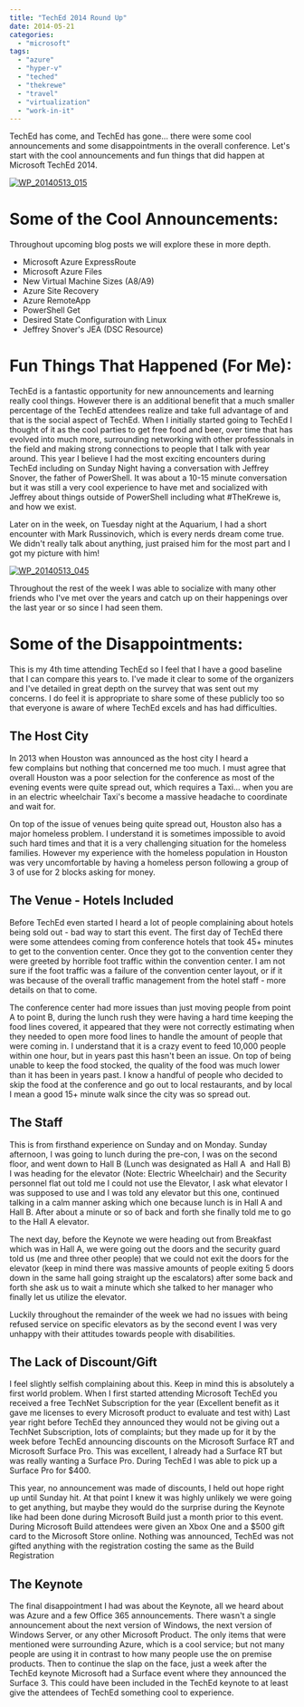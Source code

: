 ```yaml
---
title: "TechEd 2014 Round Up"
date: 2014-05-21
categories: 
  - "microsoft"
tags: 
  - "azure"
  - "hyper-v"
  - "teched"
  - "thekrewe"
  - "travel"
  - "virtualization"
  - "work-in-it"
---
```


TechEd has come, and TechEd has gone... there were some cool announcements and some disappointments in the overall conference. Let's start with the cool announcements and fun things that did happen at Microsoft TechEd 2014.

[![WP_20140513_015](/mattblogsit-dev/assets/images/WP_20140513_015-1024x576.jpg)](http://mattblogsit.com/wp-content/uploads/2014/05/WP_20140513_015.jpg)<!--more-->

# Some of the Cool Announcements:

Throughout upcoming blog posts we will explore these in more depth.

- Microsoft Azure ExpressRoute
- Microsoft Azure Files
- New Virtual Machine Sizes (A8/A9)
- Azure Site Recovery
- Azure RemoteApp
- PowerShell Get
- Desired State Configuration with Linux
- Jeffrey Snover's JEA (DSC Resource)

# Fun Things That Happened (For Me):

TechEd is a fantastic opportunity for new announcements and learning really cool things. However there is an additional benefit that a much smaller percentage of the TechEd attendees realize and take full advantage of and that is the social aspect of TechEd. When I initially started going to TechEd I thought of it as the cool parties to get free food and beer, over time that has evolved into much more, surrounding networking with other professionals in the field and making strong connections to people that I talk with year around. This year I believe I had the most exciting encounters during TechEd including on Sunday Night having a conversation with Jeffrey Snover, the father of PowerShell. It was about a 10-15 minute conversation but it was still a very cool experience to have met and socialized with Jeffrey about things outside of PowerShell including what #TheKrewe is, and how we exist.

Later on in the week, on Tuesday night at the Aquarium, I had a short encounter with Mark Russinovich, which is every nerds dream come true. We didn't really talk about anything, just praised him for the most part and I got my picture with him!

[![WP_20140513_045](/mattblogsit-dev/assets/images/WP_20140513_045-1024x576.jpg)](http://mattblogsit.com/wp-content/uploads/2014/05/WP_20140513_045.jpg)

Throughout the rest of the week I was able to socialize with many other friends who I've met over the years and catch up on their happenings over the last year or so since I had seen them.

# Some of the Disappointments:

This is my 4th time attending TechEd so I feel that I have a good baseline that I can compare this years to. I've made it clear to some of the organizers and I've detailed in great depth on the survey that was sent out my concerns. I do feel it is appropriate to share some of these publicly too so that everyone is aware of where TechEd excels and has had difficulties.

## The Host City

In 2013 when Houston was announced as the host city I heard a few complains but nothing that concerned me too much. I must agree that overall Houston was a poor selection for the conference as most of the evening events were quite spread out, which requires a Taxi... when you are in an electric wheelchair Taxi's become a massive headache to coordinate and wait for.

On top of the issue of venues being quite spread out, Houston also has a major homeless problem. I understand it is sometimes impossible to avoid such hard times and that it is a very challenging situation for the homeless families. However my experience with the homeless population in Houston was very uncomfortable by having a homeless person following a group of 3 of use for 2 blocks asking for money.

## The Venue - Hotels Included

Before TechEd even started I heard a lot of people complaining about hotels being sold out - bad way to start this event. The first day of TechEd there were some attendees coming from conference hotels that took 45+ minutes to get to the convention center. Once they got to the convention center they were greeted by horrible foot traffic within the convention center. I am not sure if the foot traffic was a failure of the convention center layout, or if it was because of the overall traffic management from the hotel staff - more details on that to come.

The conference center had more issues than just moving people from point A to point B, during the lunch rush they were having a hard time keeping the food lines covered, it appeared that they were not correctly estimating when they needed to open more food lines to handle the amount of people that were coming in. I understand that it is a crazy event to feed 10,000 people within one hour, but in years past this hasn't been an issue. On top of being unable to keep the food stocked, the quality of the food was much lower than it has been in years past. I know a handful of people who decided to skip the food at the conference and go out to local restaurants, and by local I mean a good 15+ minute walk since the city was so spread out.

## The Staff

This is from firsthand experience on Sunday and on Monday. Sunday afternoon, I was going to lunch during the pre-con, I was on the second floor, and went down to Hall B (Lunch was designated as Hall A  and Hall B) I was heading for the elevator (Note: Electric Wheelchair) and the Security personnel flat out told me I could not use the Elevator, I ask what elevator I was supposed to use and I was told any elevator but this one, continued talking in a calm manner asking which one because lunch is in Hall A and Hall B. After about a minute or so of back and forth she finally told me to go to the Hall A elevator.

The next day, before the Keynote we were heading out from Breakfast which was in Hall A, we were going out the doors and the security guard told us (me and three other people) that we could not exit the doors for the elevator (keep in mind there was massive amounts of people exiting 5 doors down in the same hall going straight up the escalators) after some back and forth she ask us to wait a minute which she talked to her manager who finally let us utilize the elevator.

Luckily throughout the remainder of the week we had no issues with being refused service on specific elevators as by the second event I was very unhappy with their attitudes towards people with disabilities.

## The Lack of Discount/Gift

I feel slightly selfish complaining about this. Keep in mind this is absolutely a first world problem. When I first started attending Microsoft TechEd you received a free TechNet Subscription for the year (Excellent benefit as it gave me licenses to every Microsoft product to evaluate and test with) Last year right before TechEd they announced they would not be giving out a TechNet Subscription, lots of complaints; but they made up for it by the week before TechEd announcing discounts on the Microsoft Surface RT and Microsoft Surface Pro. This was excellent, I already had a Surface RT but was really wanting a Surface Pro. During TechEd I was able to pick up a Surface Pro for $400.

This year, no announcement was made of discounts, I held out hope right up until Sunday hit. At that point I knew it was highly unlikely we were going to get anything, but maybe they would do the surprise during the Keynote like had been done during Microsoft Build just a month prior to this event. During Microsoft Build attendees were given an Xbox One and a $500 gift card to the Microsoft Store online. Nothing was announced, TechEd was not gifted anything with the registration costing the same as the Build Registration

## The Keynote

The final disappointment I had was about the Keynote, all we heard about was Azure and a few Office 365 announcements. There wasn't a single announcement about the next version of Windows, the next version of Windows Server, or any other Microsoft Product. The only items that were mentioned were surrounding Azure, which is a cool service; but not many people are using it in contrast to how many people use the on premise products. Then to continue the slap on the face, just a week after the TechEd keynote Microsoft had a Surface event where they announced the Surface 3. This could have been included in the TechEd keynote to at least give the attendees of TechEd something cool to experience.
